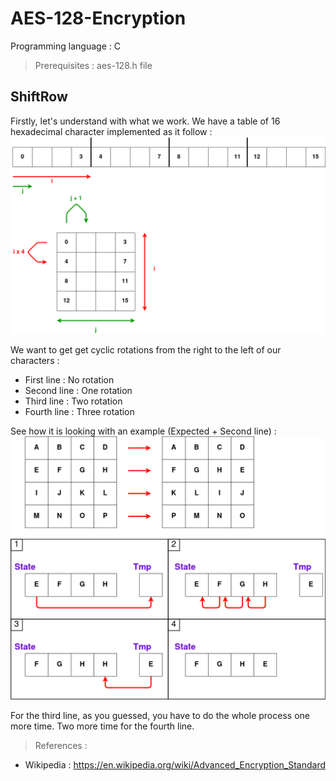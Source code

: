 # AES-128-Encryption
Programming language : C

> Prerequisites :
aes-128.h file

## ShiftRow

Firstly, let's understand with what we work. We have a table of 16 hexadecimal character implemented as it follow :
![ShiftRow1](https://github.com/Seb-man60/AES-128-Encryption/blob/main/img/ShiftRow1.png?raw=true)

We want to get get cyclic rotations from the right to the left of our characters :
- First line : No rotation
- Second line : One rotation
- Third line : Two rotation
- Fourth line : Three rotation

See how it is looking with an example (Expected + Second line) :
![ShiftRow2](https://github.com/Seb-man60/AES-128-Encryption/blob/main/img/ShiftRow2.png?raw=true)

For the third line, as you guessed, you have to do the whole process one more time.
Two more time for the fourth line.


> References :
- Wikipedia :
https://en.wikipedia.org/wiki/Advanced_Encryption_Standard